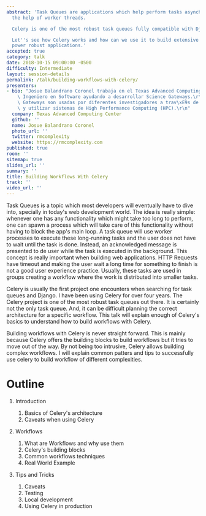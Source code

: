 ```yaml
---
abstract: 'Task Queues are applications which help perform tasks asynchronously with
  the help of worker threads.

  Celery is one of the most robust task queues fully compatible with Django.

  Let''s see how Celery works and how can we use it to build extensive workflows to
  power robust applications.'
accepted: true
category: talk
date: 2018-10-15 09:00:00 -0500
difficulty: Intermediate
layout: session-details
permalink: /talk/building-workflows-with-celery/
presenters:
- bio: "Josue Balandrano Coronel trabaja en el Texas Advanced Computing Center como\
    \ Ingeniero en Software ayudando a desarrollar Science Gateways.\r\nEstas Science\
    \ Gateways son usadas por diferentes investigadores a trav\xE9s de EUA para colaborar\
    \ y utilizar sistemas de High Performance Computing (HPC).\r\n"
  company: Texas Advanced Computing Center
  github: ''
  name: Josue Balandrano Coronel
  photo_url: ''
  twitter: rmcomplexity
  website: https://rmcomplexity.com
published: true
room: ''
sitemap: true
slides_url: ''
summary: ''
title: Building Workflows With Celery
track: ''
video_url: ''
---
```


Task Queues is a topic which most developers will eventually have to dive into, specially in today's web development world.
The idea is really simple: whenever one has any functionality which might take too long to perform,
one can spawn a process which will take care of this functionality without having to block the app's main loop.
A task queue will use worker processes to execute these long-running tasks and the user does not have to wait
until the task is done. Instead, an acknowledged message is presented to de user while the task is executed in the background.
This concept is really important when building web applications.
HTTP Requests have timeout and making the user wait a long time for something to finish is not a good user experience practice.
Usually, these tasks are used in groups creating a workflow where the work is distributed into smaller tasks.

Celery is usually the first project one encounters when searching for task queues and Django.
I have been using Celery for over four years. The Celery project is one of the most robust
task queues out there. It is certainly not the only task queue.
And, it can be difficult planning the correct architecture for a specific workflow.
This talk will explain enough of Celery's basics to understand how to build workflows with Celery.

Building workflows with Celery is never straight forward. This is mainly because Celery offers the
building blocks to build workflows but it tries to move out of the way.
By not being too intrusive, Celery allows building complex workflows.
I will explain common patters and tips to successfully use celery to build workflow of different complexities.

Outline
========


1. Introduction

   1. Basics of Celery's architecture
   2. Caveats when using Celery
2. Workflows

   1. What are Workflows and why use them
   2. Celery's building blocks
   3. Common workflows techniques
   4. Real World Example

3. Tips and Tricks

   1. Caveats
   2. Testing
   3. Local development
   4. Using Celery in production
